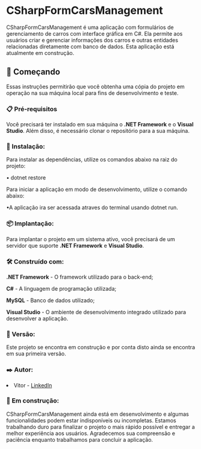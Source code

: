 <h1>CSharpFormCarsManagement</h1>
<p>CSharpFormCarsManagement é uma aplicação com formulários de gerenciamento de carros com interface gráfica em C#. Ela permite aos usuários criar e gerenciar informações dos carros e outras entidades relacionadas diretamente com banco de dados. Esta aplicação está atualmente em construção.</p>
<h2>🚀 Começando</h2>
<p>Essas instruções permitirão que você obtenha uma cópia do projeto em operação na sua máquina local para fins de desenvolvimento e teste.</p>
<h3>📋 Pré-requisitos</h3>
<p>Você precisará ter instalado em sua máquina o <strong>.NET Framework</strong> e o <strong>Visual Studio</strong>. Além disso, é necessário clonar o repositório para a sua máquina.</p>
<h3>🔧 Instalação:</h3>
<p>Para instalar as dependências, utilize os comandos abaixo na raiz do projeto:</p>
<p>• dotnet restore</p>
<p>Para iniciar a aplicação em modo de desenvolvimento, utilize o comando abaixo:</p>
<p>•A aplicação ira ser acessada atraves do terminal usando dotnet run. </p>
<h3>📦 Implantação:</h3>
<p>Para implantar o projeto em um sistema ativo, você precisará de um servidor que suporte <strong>.NET Framework</strong> e <strong>Visual Studio</strong>.</p>
<h3>🛠️ Construído com:</h3>
<p><strong>.NET Framework</strong> - O framework utilizado para o back-end;</p>
<p><strong>C#</strong> - A linguagem de programação utilizada;</p>
<p><strong>MySQL</strong> - Banco de dados utilizado;</p>
<p><strong>Visual Studio</strong> - O ambiente de desenvolvimento integrado utilizado para desenvolver a aplicação.</p>
<h3>📌 Versão:</h3>
<p>Este projeto se encontra em construção e por conta disto ainda se encontra em sua primeira versão.</p>
<h3>✒️ Autor:</h3>
<li>Vitor - <a href="https://www.linkedin.com/in/vitor-aguiar-ab3937192/">LinkedIn</a></li>
<h3>🚧 Em construção:</h3>
<p>CSharpFormCarsManagement ainda está em desenvolvimento e algumas funcionalidades podem estar indisponíveis ou incompletas. Estamos trabalhando duro para finalizar o projeto o mais rápido possível e entregar a melhor experiência aos usuários. Agradecemos sua compreensão e paciência enquanto trabalhamos para concluir a aplicação.</p>
